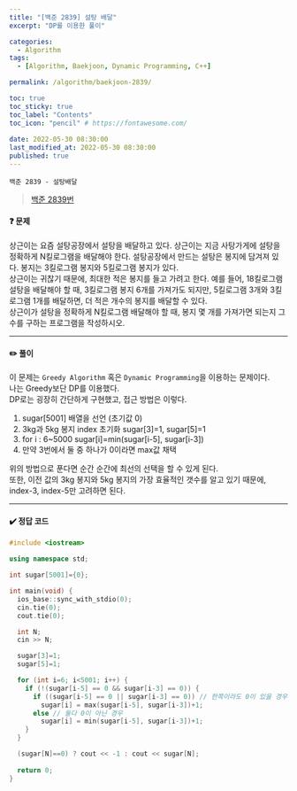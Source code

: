 ```yaml
---
title: "[백준 2839] 설탕 배달"
excerpt: "DP를 이용한 풀이"

categories:
  - Algorithm
tags:
  - [Algorithm, Baekjoon, Dynamic Programming, C++]

permalink: /algorithm/baekjoon-2839/

toc: true
toc_sticky: true
toc_label: "Contents"
toc_icon: "pencil" # https://fontawesome.com/
 
date: 2022-05-30 08:30:00
last_modified_at: 2022-05-30 08:30:00
published: true
---
```


`백준 2839 - 설탕배달`  

> [백준 2839번](https://www.acmicpc.net/problem/2839)  

#### ❓ 문제

상근이는 요즘 설탕공장에서 설탕을 배달하고 있다. 상근이는 지금 사탕가게에 설탕을 정확하게 N킬로그램을 배달해야 한다. 설탕공장에서 만드는 설탕은 봉지에 담겨져 있다. 봉지는 3킬로그램 봉지와 5킬로그램 봉지가 있다.   
상근이는 귀찮기 때문에, 최대한 적은 봉지를 들고 가려고 한다. 예를 들어, 18킬로그램 설탕을 배달해야 할 때, 3킬로그램 봉지 6개를 가져가도 되지만, 5킬로그램 3개와 3킬로그램 1개를 배달하면, 더 적은 개수의 봉지를 배달할 수 있다.  
상근이가 설탕을 정확하게 N킬로그램 배달해야 할 때, 봉지 몇 개를 가져가면 되는지 그 수를 구하는 프로그램을 작성하시오.  

---  

#### ✏️ 풀이

이 문제는 `Greedy Algorithm` 혹은 `Dynamic Programming`을 이용하는 문제이다.  
나는 Greedy보단 DP를 이용했다.  
DP로는 굉장히 간단하게 구현했고, 접근 방법은 이렇다.  

1. sugar[5001] 배열을 선언 (초기값 0)  
2. 3kg과 5kg 봉지 index 초기화 sugar[3]=1, sugar[5]=1  
3. for i : 6~5000 sugar[i]=min(sugar[i-5], sugar[i-3])  
4. 만약 3번에서 둘 중 하나가 0이라면 max값 채택  

위의 방법으로 푼다면 순간 순간에 최선의 선택을 할 수 있게 된다.  
또한, 이전 값의 3kg 봉지와 5kg 봉지의 가장 효율적인 갯수를 알고 있기 때문에, index-3, index-5만 고려하면 된다.  

---  

#### ✔️ 정답 코드

```cpp
#include <iostream>

using namespace std;

int sugar[5001]={0};

int main(void) {
  ios_base::sync_with_stdio(0);
  cin.tie(0);
  cout.tie(0);

  int N;
  cin >> N;

  sugar[3]=1;
  sugar[5]=1;

  for (int i=6; i<5001; i++) {
    if (!(sugar[i-5] == 0 && sugar[i-3] == 0)) {
      if ((sugar[i-5] == 0 || sugar[i-3] == 0)) // 한쪽이라도 0이 있을 경우
        sugar[i] = max(sugar[i-5], sugar[i-3])+1;    
      else // 둘다 0이 아닌 경우
        sugar[i] = min(sugar[i-5], sugar[i-3])+1;
    }
  }

  (sugar[N]==0) ? cout << -1 : cout << sugar[N];
  
  return 0;
}
```